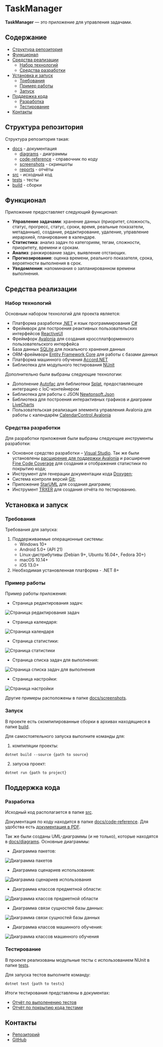 # TaskManager

**TaskManager** — это приложение для управления задачами.

## Содержание

- [Структура репозитория](#структура-репозитория)
- [Функционал](#функционал)
- [Средства реализации](#средства-реализации)
  - [Набор технологий](#набор-технологий)
  - [Средства разработки](#средства-разработки)
- [Установка и запуск](#установка-и-запуск)
  - [Требования](#требования)
  - [Пример работы](#пример-работы)
  - [Запуск](#запуск)
- [Поддержка кода](#поддержка-кода)
  - [Разработка](#разработка)
  - [Тестирование](#тестирование)
- [Контакты](#контакты)

## Структура репозитория

Структура репозитория такая:

- [docs](docs/) - документация
  - [diagrams](docs/diagrams/) - диаграммы
  - [code-reference](docs/code-reference/) - справочник по коду
  - [screenshots](docs/screenshots/) - скриншоты
  - [reports](docs/reports/) - отчёты
- [src](src/) - исходный код
- [tests](tests/) - тесты
- [build](build/) - сборки

## Функционал

Приложение предоставляет следующий функционал:

- **Управление задачами**: хранение данных (приоритет, сложность, статус, прогресс, статус, сроки, время, реальные показатели, метаданные), создание, редактирование, удаление, управление иерархией, планирование в календаре.
- **Статистика**: анализ задач по категориям, тегам, сложности, приоритету, времени и срокам.
- **Анализ**: ранжирование задач, выявление отстающих.
- **Прогнозирование**: оценка времени, реального показателя, срока, вероятности выполнения в срок.
- **Уведомления**: напоминания о запланированном времени выполнения.

## Средства реализации

### Набор технологий

Основным набором технологий для проекта является:

- Платформа разработки [.NET](https://dotnet.microsoft.com/) и язык программирования [C#](https://learn.microsoft.com/dotnet/csharp/)
- Фреймворк для построения реактивных пользовательских интерфейсов [ReactiveUI](https://www.reactiveui.net/)
- Фреймфорк [Avalonia](https://avaloniaui.net/) для создания кроссплатформенного пользовательского интерфейса
- База данных [SQLite](https://www.sqlite.org/) для локального хранения данных
- ORM-фреймворк [Entity Framework Core](https://learn.microsoft.com/ef/core/) для работы с базами данных
- Платформа машинного обучения [Accord\.NET](http://accord-framework.net/)
- Библиотека для модульного тестирования [NUnit](https://nunit.org/)

Дополнительно были выбраны следующие технологии:

- Дополнение [Autofac](https://www.nuget.org/packages/Splat.Autofac/) для библиотеки [Splat](https://github.com/reactiveui/splat), предоставляющее интеграцию с IoC-контейнером
- Библиотека для работы с JSON [Newtonsoft.Json](https://www.newtonsoft.com/json)
- Библиотека для построения интерактивных графиков и диаграмм [LiveCharts](https://livecharts.dev/)
- Пользовательская реализация элемента управления Avalonia для работы с календарём [CalendarControl.Avalonia](https://github.com/satial-interfaces/CalendarControl)

### Средства разработки

Для разработки приложения были выбраны следующие инструменты разработки:

- Основное средство разработки – [Visual Studio](https://visualstudio.microsoft.com/). Так же были установлены [расширение для поддержки Avalonia](https://marketplace.visualstudio.com/items?itemName=AvaloniaTeam.AvaloniaVS) и расширение [Fine Code Coverage](https://marketplace.visualstudio.com/items?itemName=FortuneNgwenya.FineCodeCoverage) для создания и отображения статистики по покрытию кода;
- Инструмент для генерации документации кода [Doxygen](https://www.doxygen.nl/);
- Система контроля версий [Git](https://git-scm.com/);
- Приложение [StarUML](https://staruml.io/) для создания диаграмм;
- Инструмент [TRXER](https://github.com/NivNavick/trxer) для создания отчёта по тестированию.

## Установка и запуск

### Требования

Требования для запуска:

1. Поддерживаемые операционные системы:
   - Windows 10+
   - Android 5.0+ (API 21)
   - Linux-дистрибутивы (Debian 9+, Ubuntu 16.04+, Fedora 30+)
   - macOS 10.14+
   - iOS 13.0+
2. Необходимая установленная платформа - .NET 8+

### Пример работы

Пример работы приложения:

- Страница редактирования задач:

![Страница редактирования задач](docs/screenshots/EditorPage.png)

- Страница календаря:

![Страница календаря](docs/screenshots/TimePage.png)

- Страница статистики:

![Страница статистики](docs/screenshots/StatisticPage_CountTab.png)

- Страница списка задач для выполнения:

![Страница списка задач для выполнения](docs/screenshots/ToDoListPage.png)

- Страница настройки:

![Страница настройки](docs/screenshots/SettingsPage.png)

Другие примеры расположены в папке [docs/screenshots](docs/screenshots/).

### Запуск

В проекте есть скомпилированные сборки в архивах находящиеся в папке [build](build/).

Для самостоятельного запуска выполните команды для:

1. компиляции проекты:

```
dotnet build --source {path to source}
```

2. запуска проект:

```
dotnet run {path to project}
```

## Поддержка кода

### Разработка

Исходный код располагается в папке [src](src/).

Документация по коду находится в папке [docs/code-reference](docs/code-reference/).
Для удобства есть [документация в PDF](docs/code-reference/internal.pdf).

Так же были созданы UML-диаграммы (и не только), которые находятся в [docs/diagrams](docs/diagrams/).
Основные диаграммы:

- Диаграмма пакетов:

![Диаграмма пакетов](docs/diagrams/PackageDiagram.svg)

- Диаграмма сценариев использования:

![Диаграмма сценариев использования](docs/diagrams/UseCaseDiagram.svg)

- Диаграмма классов предметной области:

![Диаграмма классов предметной области](docs/diagrams/ClassDiagram_Model.svg)

- Диаграмма связи сущностей базы данных:

![Диаграмма связи сущностей базы данных](docs/diagrams/ERDDiagram.svg)

- Диаграмма классов машинного обучения:

![Диаграмма классов машинного обучения](docs/diagrams/ClassDiagram_MachineLearning_Interfaces.svg)

### Тестирование

В проекте реализованы модульные тесты с использованием NUnit в папке [tests](tests/).

Для запуска тестов выполните команду:

```
dotnet test {path to tests}
```

Итоги тестирования представлены в документах:

- [Отчёт по выполенению тестов](docs/reports/TestExecutionReport.pdf)
- [Отчёт по покрытию кода тестами](docs/reports/TestCoverageReport.pdf)

## Контакты

- [Репозиторий](https://github.com/FolderMaster/TaskManagerApp)
- [GitHub](https://github.com/FolderMaster)
